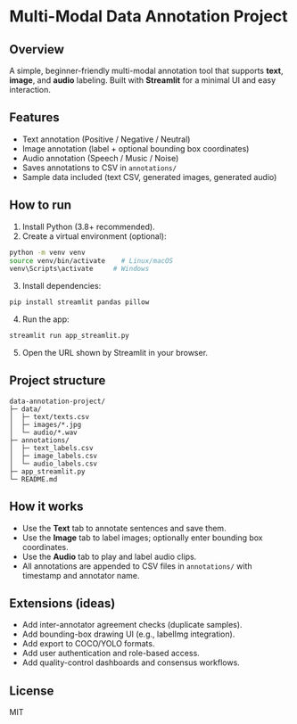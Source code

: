 # Multi-Modal Data Annotation Project

## Overview
A simple, beginner-friendly multi-modal annotation tool that supports **text**, **image**, and **audio** labeling. Built with **Streamlit** for a minimal UI and easy interaction.

## Features
- Text annotation (Positive / Negative / Neutral)
- Image annotation (label + optional bounding box coordinates)
- Audio annotation (Speech / Music / Noise)
- Saves annotations to CSV in `annotations/`
- Sample data included (text CSV, generated images, generated audio)

## How to run
1. Install Python (3.8+ recommended).
2. Create a virtual environment (optional):
```bash
python -m venv venv
source venv/bin/activate    # Linux/macOS
venv\Scripts\activate     # Windows
```
3. Install dependencies:
```bash
pip install streamlit pandas pillow
```
4. Run the app:
```bash
streamlit run app_streamlit.py
```
5. Open the URL shown by Streamlit in your browser.

## Project structure
```
data-annotation-project/
├─ data/
│  ├─ text/texts.csv
│  ├─ images/*.jpg
│  └─ audio/*.wav
├─ annotations/
│  ├─ text_labels.csv
│  ├─ image_labels.csv
│  └─ audio_labels.csv
├─ app_streamlit.py
└─ README.md
```

## How it works
- Use the **Text** tab to annotate sentences and save them.
- Use the **Image** tab to label images; optionally enter bounding box coordinates.
- Use the **Audio** tab to play and label audio clips.
- All annotations are appended to CSV files in `annotations/` with timestamp and annotator name.

## Extensions (ideas)
- Add inter-annotator agreement checks (duplicate samples).
- Add bounding-box drawing UI (e.g., labelImg integration).
- Add export to COCO/YOLO formats.
- Add user authentication and role-based access.
- Add quality-control dashboards and consensus workflows.

## License
MIT
